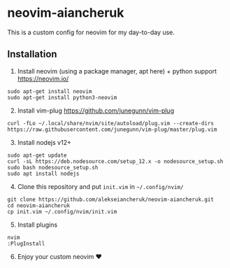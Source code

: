 # neovim-aiancheruk
This is a custom config for neovim for my day-to-day use.

## Installation
1. Install neovim (using a package manager, apt here) + python support https://neovim.io/
```
sudo apt-get install neovim
sudo apt-get install python3-neovim
```
2. Install vim-plug https://github.com/junegunn/vim-plug
```
curl -fLo ~/.local/share/nvim/site/autoload/plug.vim --create-dirs https://raw.githubusercontent.com/junegunn/vim-plug/master/plug.vim
```
3. Install nodejs v12+
```
sudo apt-get update
curl -sL https://deb.nodesource.com/setup_12.x -o nodesource_setup.sh
sudo bash nodesource_setup.sh
sudo apt install nodejs
```
4. Clone this repository and put ```init.vim``` in ```~/.config/nvim/```
```
git clone https://github.com/alekseiancheruk/neovim-aiancheruk.git
cd neovim-aiancheruk
cp init.vim ~/.config/nvim/init.vim
```
5. Install plugins
```
nvim
:PlugInstall 
```
6. Enjoy your custom neovim ❤
